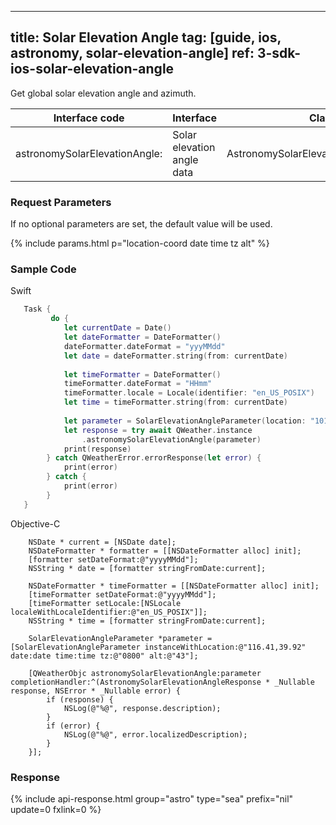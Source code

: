 <!--
 * @Date: 2025-03-06 10:02:06
 * @LastEditors: bolepichi
 * @LastEditTime: 2025-03-14 16:14:52
 * @FilePath: /dev-site/docs/_en/ios-sdk/astronomy/ios-solar-elevation-angle.md
-->
---
title: Solar Elevation Angle
tag: [guide, ios, astronomy, solar-elevation-angle]
ref: 3-sdk-ios-solar-elevation-angle
---

Get global solar elevation angle and azimuth.


| Interface code                   | Interface       | Class            |
| -------------------------------- | ---------- | ----------------- |
| astronomySolarElevationAngle: | Solar elevation angle data | AstronomySolarElevationAngleResponse |

### Request Parameters

If no optional parameters are set, the default value will be used.

{% include params.html p="location-coord date time tz alt" %}

### Sample Code

Swift

```swift
   Task {
         do {
            let currentDate = Date()
            let dateFormatter = DateFormatter()
            dateFormatter.dateFormat = "yyyMMdd"
            let date = dateFormatter.string(from: currentDate)
            
            let timeFormatter = DateFormatter()
            timeFormatter.dateFormat = "HHmm"
            timeFormatter.locale = Locale(identifier: "en_US_POSIX")
            let time = timeFormatter.string(from: currentDate)
            
            let parameter = SolarElevationAngleParameter(location: "101120501", date: date, time: time, tz: "0800", alt: "43")
            let response = try await QWeather.instance
                .astronomySolarElevationAngle(parameter)
            print(response)
        } catch QWeatherError.errorResponse(let error) {
            print(error)
        } catch {
            print(error)
        }
   }
```

Objective-C

```objc
    NSDate * current = [NSDate date];
    NSDateFormatter * formatter = [[NSDateFormatter alloc] init];
    [formatter setDateFormat:@"yyyyMMdd"];
    NSString * date = [formatter stringFromDate:current];
    
    NSDateFormatter * timeFormatter = [[NSDateFormatter alloc] init];
    [timeFormatter setDateFormat:@"yyyyMMdd"];
    [timeFormatter setLocale:[NSLocale localeWithLocaleIdentifier:@"en_US_POSIX"]];
    NSString * time = [formatter stringFromDate:current];
    
    SolarElevationAngleParameter *parameter = [SolarElevationAngleParameter instanceWithLocation:@"116.41,39.92" date:date time:time tz:@"0800" alt:@"43"];
    
    [QWeatherObjc astronomySolarElevationAngle:parameter completionHandler:^(AstronomySolarElevationAngleResponse * _Nullable response, NSError * _Nullable error) {
        if (response) {
            NSLog(@"%@", response.description);
        }
        if (error) {
            NSLog(@"%@", error.localizedDescription);
        }
    }];
```

### Response

{% include api-response.html group="astro" type="sea" prefix="nil" update=0 fxlink=0  %}